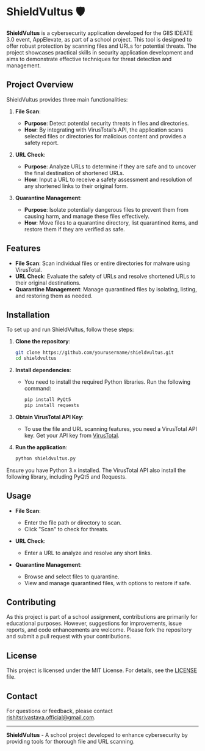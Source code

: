 # ShieldVultus 🛡️

**ShieldVultus** is a cybersecurity application developed for the GIIS IDEATE 3.0 event, AppElevate, as part of a school project. This tool is designed to offer robust protection by scanning files and URLs for potential threats. The project showcases practical skills in security application development and aims to demonstrate effective techniques for threat detection and management.

## Project Overview

ShieldVultus provides three main functionalities:

1. **File Scan**: 
   - **Purpose**: Detect potential security threats in files and directories.
   - **How**: By integrating with VirusTotal’s API, the application scans selected files or directories for malicious content and provides a safety report.

2. **URL Check**:
   - **Purpose**: Analyze URLs to determine if they are safe and to uncover the final destination of shortened URLs.
   - **How**: Input a URL to receive a safety assessment and resolution of any shortened links to their original form.

3. **Quarantine Management**:
   - **Purpose**: Isolate potentially dangerous files to prevent them from causing harm, and manage these files effectively.
   - **How**: Move files to a quarantine directory, list quarantined items, and restore them if they are verified as safe.

## Features

- **File Scan**: Scan individual files or entire directories for malware using VirusTotal.
- **URL Check**: Evaluate the safety of URLs and resolve shortened URLs to their original destinations.
- **Quarantine Management**: Manage quarantined files by isolating, listing, and restoring them as needed.

## Installation

To set up and run ShieldVultus, follow these steps:

1. **Clone the repository**:
    ```bash
    git clone https://github.com/yourusername/shieldvultus.git
    cd shieldvultus
    ```

2. **Install dependencies**:
    - You need to install the required Python libraries. Run the following command:
      ```bash
      pip install PyQt5
      pip install requests
      ```

3. **Obtain VirusTotal API Key**:
    - To use the file and URL scanning features, you need a VirusTotal API key. Get your API key from [VirusTotal](https://www.virustotal.com/gui/my-apikey).

4. **Run the application**:
    ```bash
    python shieldvultus.py
    ```

Ensure you have Python 3.x installed. The VirusTotal API also install the following library, including PyQt5 and Requests.

## Usage


- **File Scan**: 
  - Enter the file path or directory to scan.
  - Click "Scan" to check for threats.

- **URL Check**: 
  - Enter a URL to analyze and resolve any short links.

- **Quarantine Management**: 
  - Browse and select files to quarantine.
  - View and manage quarantined files, with options to restore if safe.

## Contributing

As this project is part of a school assignment, contributions are primarily for educational purposes. However, suggestions for improvements, issue reports, and code enhancements are welcome. Please fork the repository and submit a pull request with your contributions.

## License

This project is licensed under the MIT License. For details, see the [LICENSE](LICENSE) file.

## Contact

For questions or feedback, please contact [rishitsrivastava.official@gmail.com](mailto:rishitsrivastava.official@gmail.com).

---

**ShieldVultus** - A school project developed to enhance cybersecurity by providing tools for thorough file and URL scanning.
